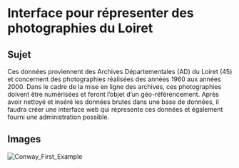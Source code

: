 # Interface pour répresenter des photographies du Loiret

## Sujet 
Ces données proviennent   des   Archives   Départementales (AD)   du   Loiret   (45)   et   concernent   des photographies  réalisées  des  années  1960  aux  années  2000.  Dans  le  cadre  de  la  mise  en  ligne  des archives, ces photographies doivent être numérisées et feront l’objet d’un géo-référencement. Après avoir nettoyé et inséré les données brutes dans une base de données, il faudra créer une interface web qui répresente ces données et également fourni une administration possible.


## Images 

![Conway_First_Example](https://i.imgur.com/hBTVOYy.png)
